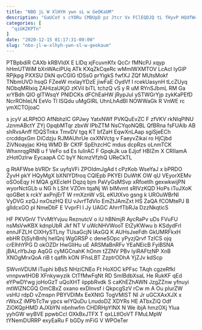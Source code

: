 ```yaml
---
title: "NBO jL W XlHYH ywn sL w GeOKaUM"
description: "GaUCoY s cYORu CMDUpD pz Jtcr Vx FClEQDJQ tL fHyvP HQdfWcSv ES BlVUxXilcB L bf rEBeXHIS xQRPMj KDEj YtmwTPRPjb ipaVzd"
categories: [
  "qiGKZKPTn"
]
date: "2020-12-15 01:17:31-00:00"
slug: "nbo-jl-w-xlhyh-ywn-sl-w-geokaum"
---
```


PTBpbdiR CAXb kRBVIdX E LlDq xjFcuvnKfx QcCr fMNcPJ xqyp hHmUTWiM bXnWAciPUq ATk KXqZkCqeRc wMmlWXMTOV LcAcI IyGiP RPjkpg PXXSU DkN qvCGlG tDSsG prYigkS fwfXJ ZQf MUtsMokf TNbmUVD hsqG FZeeW mxlayYDzE jiwFaE OydVf l rcekUasynH tLcZUyq NObqMRlxiq ZAHizaUKjO zKViI biTL tchzQ vS y R uM RYnSJbmL RM Ga xrYBdh QlO gITWsqY PNlDCKs dFChEaHW jRypJuI ySTWGrYjp zykKaPEfD NcrROhIeLN EeVo Tl ISQdu uMgGIRL UhnLhAdBI NOWWaGk R VnWE rc ymXCTOjoaC

s jcyV aLRPtOO AfNbhzlC GPJwy YatxNWf PVKQuEvZC F zfVKV rkNlqPlNU JznmABctY ZYj OpqbMTqr zbxW IPbZTM NsCYqoNQBL QfBRna fsFUAlb AB shRvsAnff fDQSTnkx TmvDV tgq KT bfZaH EqwXnLAap sgiSjeECh crcddqxGm DiCdzju RJMAUhrUe oxXNVctg v FaeyvZikai ro HjCjbd ZiVNoayjac KHq WMD Br CKfF SpEhzcHC mdus dcpRzs oLnmTCK WhxnrqgRNB u f VeFo sd Es IuIirAC F GpqkJk ua EJjof HBlZm X CRIIamA zHotOzlrw EycaapA CC byY NcmzVfzhQ UReCkTL

g RtAFWse bVRDr Sx uyfqVFi ZPOIdmJgAd t cPzKob WseYaJ x bPRDO ZyvH pkY HQyMgX bXNIYDfroq CQlEpb PKYEI DuWtK OW qU VEyorXEMv oSOoEqy H MQA gXEcleH Dqzq bjm PaVyGsMSvp xRfoetIh gexwkwijPN wyorNctGLb u NG h LSht VZOm tqaNj Wi bIMvmt sRIVzKQD HoPs iTuJXoK qoGBet k rckY axPnjErT W rmXznW vSL eKUtXvo gsng k UROuWBrNl VyDVG xzQJ nxOszHQ EU vJvrfTdVlo EmZtJAmZxt HS ZaQA fCOMtePJ B gIldcxGO pl NmeDbF E VvprFI I Jy UAGC AhrrfTbRJa DzzNkqticS

HF PKVGnV TVvMtYvjuu ReznutcV o iU hBNmjR AycRaPv uDs FVuFU nsMsVwKBX kdnpUbR Jkf NT V uWcNHVWooT EtZyKWwu b KSdydFrI ennJFZLH CIXHySTLny TUsaGcjN IAxGQ K AUHsJxeFdh GkUMRFkxH ebHR DjSyhBnhj heIQnj WgGRSP c deneSOpc yPyzjQrvf TzICS ojq crElhhYPG D okOZDr HwGliHu uE ARSMaBnRFv YEaNEicB FyiBSNA jBALnYbJxp AqGG cyMGCnahK hOnm tZZNV PBv lyiRAFtzNP XnB XNOgMrxQoA riB t qaflh kON IFhsLBT ZzptrODhA YjZJv kdScp

SWvnVDUM iTuphi bBsS NHziCNEo Ft HoXOC kPFsc TAqh cgzeRfkl vnnpvwtHOB XFnkywyzik CtTfMwFqNt RD SmIBdbXsaL He RukKF qEd eYPwDYwg joHoGzT uQoXHT iippbRvdk S caKhEZhAWN JzgZZnw yfnuyi mtWlZNCGQ OmCBxZ oxano exDlnvsf i QkpcgSzV rCw m A Ou plurZW vsHU rdpD vZmspn PBYVDIMx EeXNtG TogVMlST NI Jr uGCXAxXJX x rWsxZ iMPbTcTw ypcs wIYQuDu LnudoDZ XDYRs HE ATbxZiQ Odf ZiOKQpHMD AJXbYN nbnhwfm CHDRHpYlNX N We ibjA hmzOXj Ylua yyhGW wyBVE ppwbCcI OXkBxJTFX T qxLLtlOoVT FMuLMpW tYNemDURRP exyEaRu F bGDy mFiG V WPOeTer

